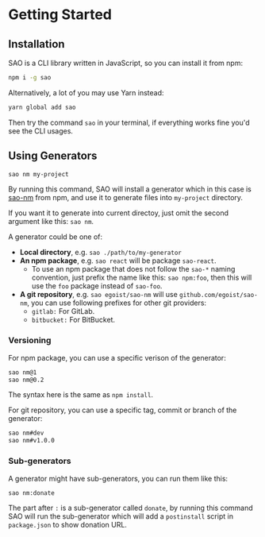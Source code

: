 # Getting Started

## Installation

SAO is a CLI library written in JavaScript, so you can install it from npm:

```bash
npm i -g sao
```

Alternatively, a lot of you may use Yarn instead:

```bash
yarn global add sao
```

Then try the command `sao` in your terminal, if everything works fine you'd see the CLI usages.

## Using Generators

```bash
sao nm my-project
```

By running this command, SAO will install a generator which in this case is [sao-nm](https://npm.im/sao-nm) from npm, and use it to generate files into `my-project` directory.

If you want it to generate into current directoy, just omit the second argument like this: `sao nm`.

A generator could be one of:

- __Local directory__, e.g. `sao ./path/to/my-generator`
- __An npm package__, e.g. `sao react` will be package `sao-react`.
  - To use an npm package that does not follow the `sao-*` naming convention, just prefix the name like this: `sao npm:foo`, then this will use the `foo` package instead of `sao-foo`.
- __A git repository__, e.g. `sao egoist/sao-nm` will use `github.com/egoist/sao-nm`, you can use following prefixes for other git providers:
  - `gitlab:` For GitLab.
  - `bitbucket:` For BitBucket.

### Versioning

For npm package, you can use a specific verison of the generator:

```bash
sao nm@1
sao nm@0.2
```

The syntax here is the same as `npm install`.

For git repository, you can use a specific tag, commit or branch of the generator:

```bash
sao nm#dev
sao nm#v1.0.0
```

### Sub-generators

A generator might have sub-generators, you can run them like this:

```bash
sao nm:donate
```

The part after `:` is a sub-generator called `donate`, by running this command SAO will run the sub-generator which will add a `postinstall` script in `package.json` to show donation URL.
